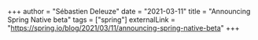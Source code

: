 +++
author = "Sébastien Deleuze"
date = "2021-03-11"
title = "Announcing Spring Native beta"
tags = ["spring"]
externalLink = "https://spring.io/blog/2021/03/11/announcing-spring-native-beta"
+++
